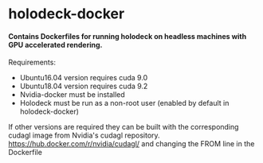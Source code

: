 # holodeck-docker

#### Contains Dockerfiles for running holodeck on headless machines with GPU accelerated rendering. 

Requirements:
* Ubuntu16.04 version requires cuda 9.0
* Ubuntu18.04 version requires cuda 9.2
* Nvidia-docker must be installed 
* Holodeck must be run as a non-root user (enabled by default in holodeck-docker) 

If other versions are required they can be built with the corresponding cudagl image from Nvidia's cudagl repository.
https://hub.docker.com/r/nvidia/cudagl/ and changing the FROM line in the Dockerfile


